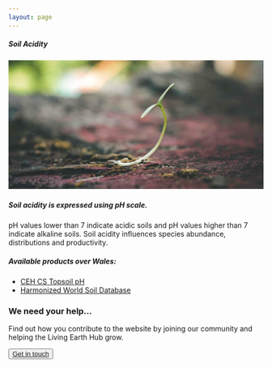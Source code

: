 ```yaml
---
layout: page
---
```


<!-- Content-section-start -->
<div class="container">
    <div class="row">
        <div class="col-12 mt-60">
            <h5 class="common-title">Soil Acidity</h5>
        </div>
        <div class="col-xs-12 col-sm-12 col-ms-9 col-lg-9 col-xl-9 col-xxl-9">
            <div class="common-image pb-5">
                <img src="/assets/img/wales/big/soil-acidity.jpg" class="img-fluid" alt="Soil Acidity">
            </div>
            <div>
                <h5 class="font-weight-bold">Soil acidity is expressed using pH scale.</h5>
                <div class="pt-4">
                    <p>pH values lower than 7 indicate acidic soils and pH values higher than 7 indicate alkaline soils. Soil acidity influences species abundance, distributions and productivity.</p>
                </div>
                <div class="py-5">
                    <h5 class="font-weight-bold mb-4">Available products over Wales:</h5>
                    <ul class="list-title">
                        <li class="list-item"><a href="http://mapapps2.bgs.ac.uk/ukso/home.html?" target="_blank">CEH CS Topsoil pH</a></li>
                        <li class="list-item"><a href="http://www.fao.org/soils-portal/soil-survey/soil-maps-and-databases/harmonized-world-soil-database-v12/en/" target="_blank">Harmonized World Soil Database</a></li>
                    </ul>
                </div>
            </div>
        </div>
    </div>
</div>
<!-- Content-section-end -->

<!-- get-in-section-Start -->
<div class="container mb-100">
    <div class="get-in-section-main">
        <div class="get-in-section-dsc">
            <h3>We need your help&hellip;</h3>
            <p>Find out how you contribute to the website by joining our community and helping the Living Earth Hub grow.</p>
        </div>
        <button type="button"><a href="/contact/">Get in touch</a></button>
    </div>
</div>
<!-- get-in-section-End -->